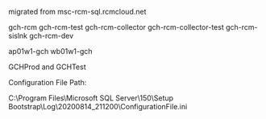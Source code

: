 migrated from msc-rcm-sql.rcmcloud.net

gch-rcm
gch-rcm-test
gch-rcm-collector
gch-rcm-collector-test
gch-rcm-sislnk
gch-rcm-dev

ap01w1-gch
wb01w1-gch

GCHProd and GCHTest

Configuration File Path:

C:\Program Files\Microsoft SQL Server\150\Setup Bootstrap\Log\20200814_211200\ConfigurationFile.ini